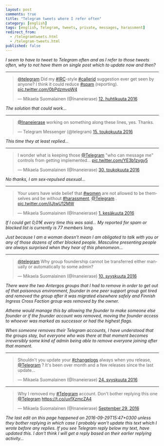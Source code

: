 ```yaml
---
layout: post
comments: true
title: "Telegram tweets where I refer often"
category: [english]
tags: [english, Telegram, tweets, private, messages, harassment]
redirect_from:
  - /telegramtweets.html
  - /telegram-tweets.html
published: false
---
```


*I seem to have to tweet to Telegram often and as I refer to those tweets
 often, why to not have them on single post which to update now and then?*

* * * * *

<blockquote class="twitter-tweet" data-lang="fi"><p lang="en" dir="ltr"><a href="https://twitter.com/telegram">@telegram</a> Did my <a href="https://twitter.com/hashtag/IRC?src=hash">#IRC</a>-style <a href="https://twitter.com/hashtag/callerid?src=hash">#callerid</a> suggestion ever get seen by anyone? I think it could reduce <a href="https://twitter.com/hashtag/spam?src=hash">#spam</a> (reporting). <a href="https://t.co/0bPdzmvpW4">pic.twitter.com/0bPdzmvpW4</a></p>&mdash; Mikaela Suomalainen (@Inaneierase) <a href="https://twitter.com/Inaneierase/status/719844660139700224">12. huhtikuuta 2016</a></blockquote>
<script async src="//platform.twitter.com/widgets.js" charset="utf-8"></script>

*The solution that could work...*

* * * * *

<blockquote class="twitter-tweet" data-lang="fi"><p lang="en" dir="ltr"><a href="https://twitter.com/Inaneierase">@Inaneierase</a> working on something along these lines, yes. Thanks.</p>&mdash; Telegram Messenger (@telegram) <a href="https://twitter.com/telegram/status/731871516254736390">15. toukokuuta 2016</a></blockquote>
<script async src="//platform.twitter.com/widgets.js" charset="utf-8"></script>

*This time they at least replied...*

* * * * *

<blockquote class="twitter-tweet" data-lang="fi"><p lang="en" dir="ltr">I wonder what is keeping those <a href="https://twitter.com/telegram">@Telegram</a> &quot;who can message me&quot; controls from getting implemented... <a href="https://t.co/YE3b1zygy5">pic.twitter.com/YE3b1zygy5</a></p>&mdash; Mikaela Suomalainen (@Inaneierase) <a href="https://twitter.com/Inaneierase/status/737334563186315264">30. toukokuuta 2016</a></blockquote>
<script async src="//platform.twitter.com/widgets.js" charset="utf-8"></script>

*No thanks, I am sex-repulsed asexual...*

* * * * *

<blockquote class="twitter-tweet" data-lang="fi"><p lang="en" dir="ltr">Your users have wide belief that <a href="https://twitter.com/hashtag/women?src=hash">#women</a> are not allowed to be themselves and be without <a href="https://twitter.com/hashtag/harassment?src=hash">#harassment</a>, <a href="https://twitter.com/telegram">@Telegram</a> . <a href="https://t.co/iIJtwU12MW">pic.twitter.com/iIJtwU12MW</a></p>&mdash; Mikaela Suomalainen (@Inaneierase) <a href="https://twitter.com/Inaneierase/status/737856333140140034">1. kesäkuuta 2016</a></blockquote>
<script async src="//platform.twitter.com/widgets.js" charset="utf-8"></script>

*If I could get 0,01€ every time this was said... My reported for spam
 or blocked list is currently is 77 members long.*

*Just because I am a woman doesn't mean I am obligated to talk with you or
 any of those dozens of other blocked people. Masculine presenting people
 are always surprised when they hear of this phenomeon...*

* * * * *

<blockquote class="twitter-tweet" data-lang="fi"><p lang="en" dir="ltr"><a href="https://twitter.com/telegram">@telegram</a> Why group foundership cannot be transferred either manually or automatically to some admin?</p>&mdash; Mikaela Suomalainen (@Inaneierase) <a href="https://twitter.com/Inaneierase/status/774572918206558208">10. syyskuuta 2016</a></blockquote>
<script async src="//platform.twitter.com/widgets.js" charset="utf-8"></script>

*There were the two Antergos groups that I had to remove in order to get
out of that poisonous environment, founder in one peer support group got
tired and removed the group after it was migrated elsewhere safely and
Finnish Ingress Cross Faction group was removed by the owner.*

*Atheme would manage this by allowing the founder to make someone else
founder or if the founder account was removed, moving the founder access to
whoever was marked as successor or had the highest flags.*

*When someone removes their Telegram accounts, I have understood that the
groups stay, but everyone who was there at that moment becomes irreversibly
some kind of admin being able to remove everyone joining after that
moment.*

* * * * *

<blockquote class="twitter-tweet" data-lang="fi"><p lang="en" dir="ltr">Shouldn&#39;t you update your <a href="https://twitter.com/hashtag/changelogs?src=hash">#changelogs</a> always when you release, <a href="https://twitter.com/telegram">@Telegram</a> ? It&#39;s been over month and a few releases since the last update...</p>&mdash; Mikaela Suomalainen (@Inaneierase) <a href="https://twitter.com/Inaneierase/status/779662120724168704">24. syyskuuta 2016</a></blockquote>
<script async src="//platform.twitter.com/widgets.js" charset="utf-8"></script>

* * * * *

<blockquote class="twitter-tweet" data-lang="en"><p lang="en" dir="ltr">Why I removed my <a href="https://twitter.com/hashtag/Telegram?src=hash">#Telegram</a> account. Don&#39;t bother replying this one <a href="https://twitter.com/telegram">@Telegram</a> <a href="https://t.co/uxfXzmcZA4">https://t.co/uxfXzmcZA4</a></p>&mdash; Mikaela Suomalainen (@Inaneierase) <a href="https://twitter.com/Inaneierase/status/781473901863919616">September 29, 2016</a></blockquote>
<script async src="//platform.twitter.com/widgets.js" charset="utf-8"></script>

*The last edit on this page happened on 2016-09-29T15:47+0300 unless they
 bother replying in which case I probably won't update this text which
 I wrote before any replies. If you see Telegram reply below my text, 
 have updated this. I don't think I will get a reply based on their
 earlier replying activity...*
